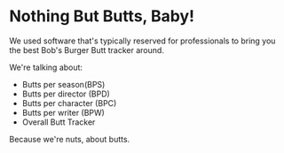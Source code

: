 # Nothing But Butts, Baby!

We used software that's typically reserved for professionals to bring you the best Bob's Burger Butt tracker around.

We're talking about: 
 * Butts per season(BPS)
 * Butts per director (BPD)
 * Butts per character (BPC)
 * Butts per writer (BPW)
 * Overall Butt Tracker
            
Because we're nuts, about butts.